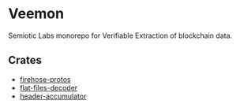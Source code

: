 # Veemon

Semiotic Labs monorepo for Verifiable Extraction of blockchain data.

## Crates

- [firehose-protos](./crates/firehose-protos/README.md)
- [flat-files-decoder](./crates/flat-files-decoder/README.md)
- [header-accumulator](./crates/header-accumulator/README.md)
